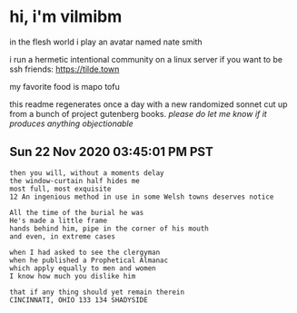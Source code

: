 # hi, i'm vilmibm

in the flesh world i play an avatar named nate smith

i run a hermetic intentional community on a linux server if you want to be ssh friends: https://tilde.town

my favorite food is mapo tofu

this readme regenerates once a day with a new randomized sonnet cut up from a bunch of project gutenberg books.
_please do let me know if it produces anything objectionable_

## Sun 22 Nov 2020 03:45:01 PM PST

    then you will, without a moments delay
    the window-curtain half hides me
    most full, most exquisite
    12 An ingenious method in use in some Welsh towns deserves notice
    
    All the time of the burial he was
    He's made a little frame
    hands behind him, pipe in the corner of his mouth
    and even, in extreme cases
    
    when I had asked to see the clergyman
    when he published a Prophetical Almanac
    which apply equally to men and women
    I know how much you dislike him
    
    that if any thing should yet remain therein
    CINCINNATI, OHIO 133 134 SHADYSIDE
